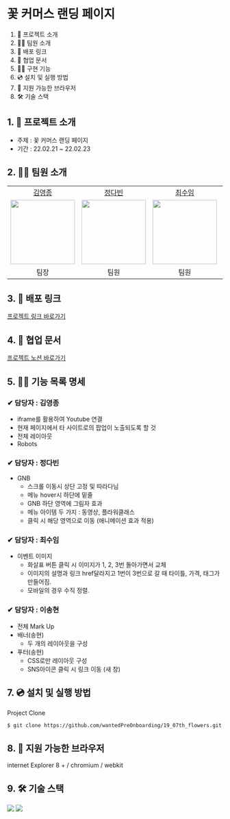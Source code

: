 # 꽃 커머스 랜딩 페이지

1. 💁 프로젝트 소개
2. 👋🏻 팀원 소개
3. 🔗 배포 링크
4. 📄 협업 문서
5. 👩‍💻 구현 기능
6. 💿 설치 및 실행 방법
7. 🎨 지원 가능한 브라우저 
8. 🛠️ 기술 스택

## 1. 💁 프로젝트 소개

- 주제 : 꽃 커머스 랜딩 페이지
- 기간 : 22.02.21 ~ 22.02.23

## 2. 👋🏻 팀원 소개

<table>

  <tr align="center">
    <td><a href='https://github.com/yeongjong310'>김영종</a></td>
    <td><a href="https://github.com/b41-41">정다빈</a></td>
    <td><a href="https://github.com/leechoiswim1">최수임</a></td>
    <td><a href="https://github.com/vi2920va">이송현</a></td>
  </tr>

  <tr align="center">
    <td><img src="https://avatars.githubusercontent.com/u/39623897?v=4" width="150px"/></td>
    <td><img src="https://avatars.githubusercontent.com/u/90027202?v=4"  width="150px"/></td>
    <td><img src="https://avatars.githubusercontent.com/u/85476908?v=4" width="150px"/></td>
    <td><img src="https://avatars.githubusercontent.com/u/76679130?v=4" width="150px"/></td>

  </tr>

  <tr align="center">
  <td>팀장</td>
  <td>팀원</td>
  <td>팀원</td>
  <td>팀원</td>
  </tr>

</table>

## 3. 🔗 배포 링크

[프로젝트 링크 바로가기](https://gakukka.netlify.app)

## 4. 📄 협업 문서

[프로젝트 노션 바로가기](https://smiling-player-37b.notion.site/4-1-3dea77408b284bc0bc9b87cb8feab7a5)

## 5. 👩‍💻 기능 목록 명세

### ✔ 담당자 : 김영종
- iframe를 활용하여 Youtube 연결
- 현재 페이지에서 타 사이트로의 팝업이 노출되도록 할 것
- 전체 레이아웃
- Robots

### ✔ 담당자 : 정다빈
- GNB
    - 스크롤 이동시 상단 고정 및 따라다님
    - 메뉴 hover시 하단에 밑줄
    - GNB 하단 영역에 그림자 효과
    - 메뉴 아이템 두 가지 : 동영상, 플라워클래스
    - 클릭 시 해당 영역으로 이동 (애니메이션 효과 적용)

### ✔ 담당자 : 최수임
- 이벤트 이미지 
  - 화살표 버튼 클릭 시 이미지가 1, 2, 3번 돌아가면서 교체
  - 이미지의 설명과 링크 href달라지고 1번이 3번으로 갈 때 타이틀, 가격, 태그가 만들어짐.
  - 모바일의 경우 수직 정렬.

### ✔ 담당자 : 이송현
- 전체 Mark Up
- 배너(송현)
    - 두 개의 레이아웃을 구성
- 푸터(송현)
    - CSS로만 레이아웃 구성
    - SNS아이콘 클릭 시 링크 이동 (새 창)

## 7. 💿 설치 및 실행 방법

Project Clone

```bash
$ git clone https://github.com/wantedPreOnboarding/19_07th_flowers.git
```
## 8. 🎨 지원 가능한 브라우저 

internet Explorer 8 + / chromium / webkit

## 9. 🛠️ 기술 스택

<div>
<img src="https://img.shields.io/badge/javascript-F7DF1E?style=for-the-badge&logo=javascript&logoColor=black">
<img src="https://img.shields.io/badge/jquery-0769AD?style=for-the-badge&logo=jquery&logoColor=white">
</div>
